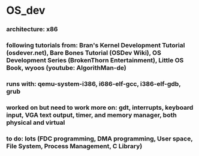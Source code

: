 # OS_dev
### architecture: x86
### following tutorials from: Bran's Kernel Development Tutorial (osdever.net), Bare Bones Tutorial (OSDev Wiki), OS Development Series (BrokenThorn Entertainment), Little OS Book, wyoos (youtube: AlgorithMan-de)
### runs with: qemu-system-i386, i686-elf-gcc, i386-elf-gdb, grub
### worked on but need to work more on: gdt, interrupts, keyboard input, VGA text output, timer, and memory manager, both physical and virtual
### to do: lots (FDC programming, DMA programming, User space, File System, Process Management, C Library)
